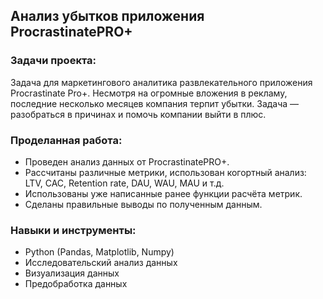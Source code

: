 ## Анализ убытков приложения ProcrastinatePRO+

### Задачи проекта:

Задача для маркетингового аналитика развлекательного приложения Procrastinate Pro+. Несмотря на огромные вложения в рекламу, последние несколько месяцев компания терпит убытки. Задача — разобраться в причинах и помочь компании выйти в плюс.

### Проделанная работа:

- Проведен анализ данных от ProcrastinatePRO+.
- Рассчитаны различные метрики, использован когортный анализ: LTV, CAC, Retention rate, DAU, WAU, MAU и т.д. 
- Использованы уже написанные ранее функции расчёта метрик. 
- Сделаны правильные выводы по полученным данным.

### Навыки и инструменты:

- Python (Pandas, Matplotlib, Numpy)
- Исследовательский анализ данных
- Визуализация данных
- Предобработка данных
